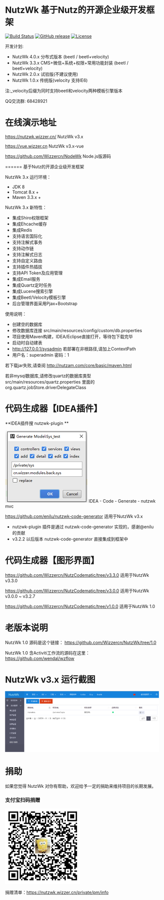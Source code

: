 NutzWk 基于Nutz的开源企业级开发框架 
======

[![Build Status](https://travis-ci.org/Wizzercn/NutzWk.png?branch=bootstrap)](https://travis-ci.org/Wizzercn/NutzWk)
[![GitHub release](https://img.shields.io/github/release/Wizzercn/NutzWk.svg)](https://github.com/Wizzercn/NutzWk/releases)
[![License](https://img.shields.io/badge/license-Apache%202-4EB1BA.svg)](https://www.apache.org/licenses/LICENSE-2.0.html)

开发计划:

* NutzWk 4.0.x   分布式版本 (beetl / beetl+velocity)
* NutzWk 3.3.x   CMS+微信+系统+权限+常用功能封装 (beetl / beetl+velocity)
* NutzWk 2.0.x   试验版(不建议使用)
* NutzWk 1.0.x   传统版(velocity 支持IE6)

注:_velocity后缀为同时支持beetl和velocity两种模板引擎版本  

QQ交流群: 68428921

在线演示地址
======
https://nutzwk.wizzer.cn/                 NutzWk v3.x

https://vue.wizzer.cn                     NutzWk v3.x-vue

https://github.com/Wizzercn/NodeWk       Node.js版源码

======
基于Nutz的开源企业级开发框架

NutzWk 3.x 运行环境：
*   JDK 8
*   Tomcat 8.x +
*   Maven 3.3.x +

NutzWk 3.x 新特性：
*   集成Shiro权限框架
*   集成Ehcache缓存
*   集成Redis
*   支持语言国际化
*   支持注解式事务
*   支持动作链
*   支持注解式日志
*   支持自定义路由
*   支持插件热插拔
*   支持API Token及应用管理
*   集成Email服务
*   集成Quartz定时任务
*   集成Lucene搜索引擎
*   集成Beetl/Velocity模板引擎
*   后台管理界面采用Pjax+Bootstrap


使用说明：
*   创建空的数据库
*   修改数据库连接 src/main/resources/config/custom/db.properties
*   项目使用Maven构建，IDEA/Eclipse直接打开，等待包下载完毕
*   启动时自动建表
*   http://127.0.0.1/sysadmin 若部署在非根路径,请加上ContextPath
*   用户名：superadmin  密码：1

若下载jar失败,请查阅 http://nutzam.com/core/basic/maven.html

若非mysql数据库,请修改quartz的数据库类型 src/main/resources/quartz.properties 里面的org.quartz.jobStore.driverDelegateClass

代码生成器【IDEA插件】
======

**IDEA插件搜 nutzwk-plugin **

![IDEA插件截图](nutzwk_plugin.png)
IDEA - Code - Generate - nutzwk mvc

https://github.com/enilu/nutzwk-code-generator              适用于NutzWk v3.x

*  nutzwk-plugin 插件是通过 nutzwk-code-generator 实现的，感谢@enilu 的贡献
*  v3.2.2 以后版本 nutzwk-code-generator 直接集成到框架中

代码生成器【图形界面】
======

https://github.com/Wizzercn/NutzCodematic/tree/v3.3.0       适用于NutzWk v3.3.0

https://github.com/Wizzercn/NutzCodematic/tree/v3.0.0       适用于NutzWk v3.0.0 ~ v3.2.7

https://github.com/Wizzercn/NutzCodematic/tree/v1.0.0       适用于NutzWk 1.0

老版本说明
======

NutzWk 1.0 源码是这个链接： https://github.com/Wizzercn/NutzWk/tree/1.0

NutzWk 1.0 含Activiti工作流的源码在这里： https://github.com/wendal/wzflow

NutzWk v3.x 运行截图
======
![主界面截图](nutzwk_home.png)

捐助
======
如果您觉得 NutzWk 对你有帮助，欢迎给予一定的捐助来维持项目的长期发展。

### 支付宝扫码捐赠
![支付宝扫码捐赠](alipay.png)

捐赠清单：https://nutzwk.wizzer.cn/private/pm/info
